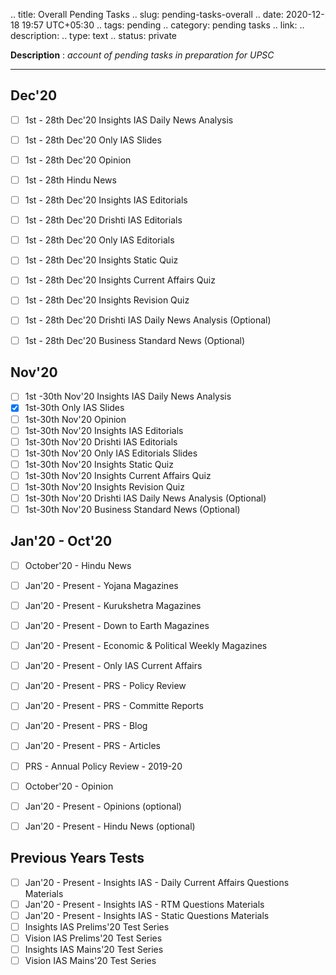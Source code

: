 
.. title: Overall Pending Tasks
.. slug: pending-tasks-overall
.. date: 2020-12-18 19:57 UTC+05:30
.. tags: pending
.. category: pending tasks
.. link: 
.. description: 
.. type: text
.. status: private

**Description** : *account of pending tasks in preparation for UPSC*
<!-- TEASER_END -->

---

## Dec'20
- [ ] 1st - 28th Dec'20 Insights IAS Daily News Analysis
- [ ] 1st - 28th Dec'20 Only IAS Slides
- [ ] 1st - 28th Dec'20 Opinion
- [ ] 1st - 28th Hindu News
- [ ] 1st - 28th Dec'20 Insights IAS Editorials
- [ ] 1st - 28th Dec'20 Drishti IAS Editorials
- [ ] 1st - 28th Dec'20 Only IAS Editorials
- [ ] 1st - 28th Dec'20 Insights Static Quiz
- [ ] 1st - 28th Dec'20 Insights Current Affairs Quiz
- [ ] 1st - 28th Dec'20 Insights Revision Quiz
- [ ] 1st - 28th Dec'20 Drishti IAS Daily News Analysis (Optional)
- [ ] 1st - 28th Dec'20 Business Standard News (Optional)


## Nov'20
- [ ] 1st -30th Nov'20 Insights IAS Daily News Analysis 
- [x] 1st-30th Only IAS Slides
- [ ] 1st-30th Nov'20 Opinion
- [ ] 1st-30th Nov'20 Insights IAS Editorials
- [ ] 1st-30th Nov'20 Drishti IAS Editorials
- [ ] 1st-30th Nov'20 Only IAS Editorials Slides
- [ ] 1st-30th Nov'20 Insights Static Quiz
- [ ] 1st-30th Nov'20 Insights Current Affairs Quiz
- [ ] 1st-30th Nov'20 Insights Revision Quiz
- [ ] 1st-30th Nov'20 Drishti IAS Daily News Analysis (Optional)
- [ ] 1st-30th Nov'20 Business Standard News (Optional)

## Jan'20 - Oct'20
- [ ] October'20 - Hindu News
- [ ] Jan'20 - Present - Yojana Magazines
- [ ] Jan'20 - Present - Kurukshetra Magazines
- [ ] Jan'20 - Present - Down to Earth Magazines
- [ ] Jan'20 - Present - Economic & Political Weekly Magazines 
- [ ] Jan'20 - Present - Only IAS Current Affairs 
- [ ] Jan'20 - Present - PRS - Policy Review
- [ ] Jan'20 - Present - PRS - Committe Reports
- [ ] Jan'20 - Present - PRS - Blog
- [ ] Jan'20 - Present - PRS - Articles
- [ ] PRS - Annual Policy Review - 2019-20
- [ ] October'20 - Opinion
- [ ] Jan'20 - Present - Opinions (optional)
- [ ] Jan'20 - Present - Hindu News (optional)


## Previous Years Tests
- [ ] Jan'20 - Present - Insights IAS - Daily Current Affairs Questions Materials 
- [ ] Jan'20 - Present - Insights IAS - RTM Questions Materials
- [ ] Jan'20 - Present - Insights IAS - Static Questions Materials
- [ ] Insights IAS Prelims'20 Test Series 
- [ ] Vision IAS Prelims'20 Test Series 
- [ ] Insights IAS Mains'20 Test Series
- [ ] Vision IAS Mains'20 Test Series